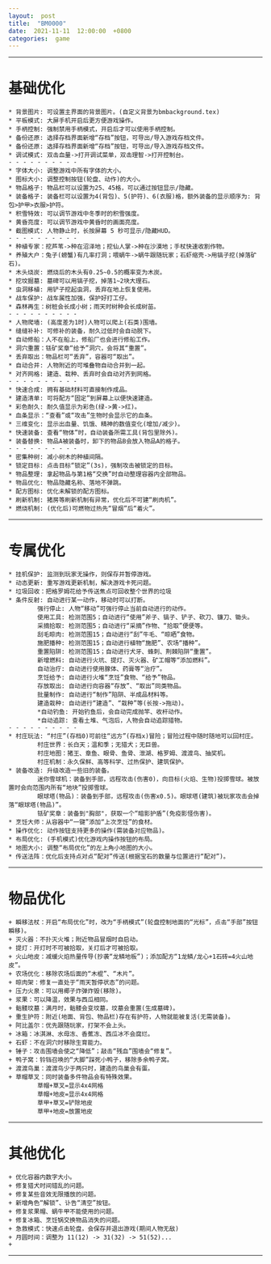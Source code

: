 ```yaml
---  
layout:  post  
title:  "BM0000"  
date:  2021-11-11  12:00:00  +0800  
categories:  game  
---  
```


- - - - - - - - - -  
# 基础优化  
	* 背景图片: 可设置主界面的背景图片。(自定义背景为bmbackground.tex)  
	* 平板模式: 大屏手机开启后更方便游戏操作。  
	* 手柄控制: 强制禁用手柄模式，开启后才可以使用手柄控制。  
	* 备份还原: 选择存档界面新增“存档”按钮，可导出/导入游戏存档文件。  
	* 备份还原: 选择存档界面新增“存档”按钮，可导出/导入游戏存档文件。  
	* 调试模式: 双击血量->打开调试菜单，双击理智->打开控制台。  
	- - - - - - - - - -  
	* 字体大小: 调整游戏中所有字体的大小。  
	* 图标大小: 调整控制按钮(轮盘、动作)的大小。  
	* 物品格子: 物品栏可以设置为25、45格，可以通过按钮显示/隐藏。  
	* 装备格子: 装备栏可以设置为4(背包)、5(护符)、6(衣服)格，额外装备的显示顺序为: 背包>护甲>衣服>护符。  
	* 积雪特效: 可以调节游戏中冬季时的积雪强度。  
	* 黄昏亮度: 可以调节游戏中黄昏时的画面亮度。  
	* 截图模式: 人物静止时，长按屏幕 5 秒可显示/隐藏HUD。  
	- - - - - - - - - -  
	* 种植专家：挖芦苇->种在沼泽地；挖仙人掌->种在沙漠地；手杖快速收割作物。  
	* 养殖大户：兔子(螃蟹)有几率打洞；喂蜗牛->蜗牛跟随玩家；石虾缩壳->用镐子挖(掉落矿石)。  
	* 木头烧炭: 燃烧后的木头有0.25~0.5的概率变为木炭。  
	* 挖坟掘墓: 墓碑可以用镐子挖，掉落1~2块大理石。  
	* 虫洞移植: 用铲子挖起虫洞，丢弃在地上恢复使用。  
	* 战车保护: 战车属性加强，保护好打工仔。  
	* 森林再生：树桩会长成小树；雨天时树种会长成树苗。  
	- - - - - - - - - -  
	* 人物爬墙: (高度差为1时)人物可以爬上(石类)围墙。  
	* 缝缝补补: 可修补的装备，耐久过低时会自动脱下。  
	* 自动修船：人不在船上，修船厂也会进行修船工作。  
	* 洞穴重置：铥矿奖章“给予”洞穴，会将其“重置”。  
	* 丢弃取出：物品栏可“丢弃”，容器可“取出”。  
	* 自动合并: 人物附近的可堆叠物自动合并到一起。  
	* 对齐网格: 建造、栽种、丢弃时会自动对齐到网格。  
	- - - - - - - - - -  
	* 快速合成: 拥有基础材料可直接制作成品。  
	* 建造清单: 可将配方“固定”到屏幕上以便快速建造。  
	* 彩色耐久: 耐久值显示为彩色(绿->黄->红)。  
	* 血条显示：“查看”或“攻击”生物时会显示它的血条。  
	* 三维变化: 显示出血量、饥饿、精神的数值变化(增加/减少)。  
	* 快速装备: 查看“物体”时，自动装备所需工具(背包里除外)。  
	* 装备替换: 物品A被装备时，卸下的物品B会放入物品A的格子。  
	- - - - - - - - - -  
	* 密集种树: 减小树木的种植间隔。  
	* 锁定目标: 点击目标“锁定”(3s)，强制攻击被锁定的目标。  
	* 物品整理: 拿起物品与第1格“交换”时自动整理容器内全部物品。  
	* 物品优化: 物品隐藏名称、落地不弹跳。  
	* 配方图标: 优化未解锁的配方图标。  
	* 刷新机制: 猪房等刷新机制有异常，优化后不可建“刷肉机”。  
	* 燃烧机制: (优化后)可燃物过热先“冒烟”后“着火”。  
- - - - - - - - - -  
# 专属优化  
	* 挂机保护: 监测到玩家无操作，则保存并暂停游戏。
	* 动态更新: 重写游戏更新机制，解决游戏卡死问题。  
	* 垃圾回收：把格罗姆花给予传送焦点可回收整个世界的垃圾
	* 条件反射: 自动进行某一动作，移动时可以打断。  
			强行停止: 人物“移动”可强行停止当前自动进行的动作。  
			使用工具: 检测范围5；自动进行“使用”斧子、镐子、铲子、砍刀、镰刀、锄头。  
			采摘拾取: 检测范围5；自动进行“采摘”作物、“拾取”便便等。  
			刮毛晾肉: 检测范围15；自动进行“刮”牛毛、“晾晒”食物。  
			施肥播种: 检测范围15；自动进行植物“施肥”、农场“播种”。  
			重置陷阱: 检测范围15；自动进行犬牙、蜂刺、荆棘陷阱“重置”。  
			新增燃料: 自动进行火坑、提灯、灭火器、矿工帽等“添加燃料”。  
			自动治疗: 自动进行使用腺体、药膏等“治疗”。  
			烹饪给予: 自动进行火堆“烹饪”食物、“给予”物品。  
			存放取出: 自动进行向容器“存放”、“取出”同类物品。  
			批量制作: 自动进行“制作”陷阱、半成品材料等。  
			建造栽种: 自动进行“建造”、“栽种”等(长按->拖动)。  
			*自动钓鱼: 开始钓鱼后，会自动完成抛竿、收杆动作。  
			*自动追踪: 查看土堆、气泡后，人物会自动追踪猎物。  
	- - - - - - - - - -  
	* 村庄玩法: “村庄”(存档0)可前往“远方”(存档x)冒险；冒险过程中随时随地可以回村庄。
			村庄世界：长白天；温和季；无猎犬；无巨兽。
			村庄地图：猪王、章鱼、眼骨、鱼骨、泄湖、格罗姆、渡渡鸟、抽奖机。
			村庄机制：永久保鲜、高等科学、过热保护、建筑保护。
	* 装备改造: 升级改造一些旧的装备。
			迷你雪球机：装备到手部，远程攻击(伤害0)，向目标(火焰、生物)投掷雪球。被放置时会向范围内所有“地块”投掷雪球。
			眼球塔(物品)：装备到手部，远程攻击(伤害x0.5)。眼球塔(建筑)被玩家攻击会掉落“眼球塔(物品)”。
			铥矿奖章：装备到"胸部"，获取一个“暗影护盾”(免疫影怪伤害)。
	* 烹饪大师：从容器中“一键”添加“上次烹饪”的食材。
	* 操作优化: 动作按钮支持更多的操作(需装备对应物品)。
	* 布局优化: (手机模式)优化游戏内操作按钮的布局。
	* 地图大小: 调整“布局优化”的左上角小地图的大小。
	* 传送法阵：优化后支持点对点“配对”传送(根据宝石的数量与位置进行“配对”)。  
- - - - - - - - - -  
# 物品优化
	+ 瞬移法杖：开启“布局优化”时，改为“手柄模式”(轮盘控制地面的“光标”，点击“手部”按钮瞬移)。  
	+ 灭火器：不扑灭火堆；附近物品冒烟时自启动。  
	+ 提灯：开灯时不可被拾取，关灯后才可被拾取。  
	+ 火山地皮：减缓火焰热量传导(抄袭“龙鳞地板”)；添加配方“1龙鳞/龙心+1石砖=4火山地皮”。  
	+ 农场优化：移除农场后面的“木棍”、“木片”。  
	+ 晾肉架：修复一直处于“雨天暂停状态”的问题。  
	+ 压力火泉：可以用椰子炸弹炸毁(移除)。  
	+ 浆果：可以降温，效果与西瓜相同。  
	+ 骷髅坟墓：满月时，骷髅会变坟墓，坟墓会重置(生成墓碑)。  
	+ 重生护符：附近(地面、背包、物品栏)存在有护符，人物就能被复活(无需装备)。  
	+ 阿比盖尔：优先跟随玩家，打架不会上头。  
	+ 冰箱：冰淇淋、水母冻、香蕉冻、西瓜冰不会腐烂。  
	+ 石虾：不在洞穴时移除生育能力。  
	+ 锤子：攻击围墙会使之“降低”；敲击“残血”围墙会“修复”。  
	+ 鸭子窝：铃铛召唤的“大脚”踩死小鸭子，移除多余鸭子窝。  
	+ 渡渡鸟巢：渡渡鸟少于两只时，建造的鸟巢会有蛋。  
	+ 草帽草叉：同时装备多件物品会有特殊效果。  
			草帽+草叉=显示4x4网格  
			草帽+地皮=显示4x4网格  
			草甲+草叉=铲除地皮  
			草甲+地皮=放置地皮  
- - - - - - - - - -  
# 其他优化 
	+ 优化容器内数字大小。  
	+ 修复猎犬时间错乱的问题。  
	+ 修复某些音效无限播放的问题。  
	+ 新增角色“解锁”、讣告“清空”按钮。  
	+ 修复浆果帽、蜗牛甲不能使用的问题。  
	+ 修复冰箱、烹饪锅交换物品消失的问题。  
	+ 急救模式：快速点击轮盘，会保存并退出游戏(期间人物无敌)  
	+ 月圆时间：调整为 11(12) -> 31(32) -> 51(52)...  
	+ 
- - - - - - - - - -  











